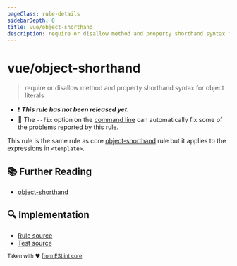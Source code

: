 ```yaml
---
pageClass: rule-details
sidebarDepth: 0
title: vue/object-shorthand
description: require or disallow method and property shorthand syntax for object literals
---
```

# vue/object-shorthand

> require or disallow method and property shorthand syntax for object literals

- :exclamation: <badge text="This rule has not been released yet." vertical="middle" type="error"> ***This rule has not been released yet.*** </badge>
- :wrench: The `--fix` option on the [command line](https://eslint.org/docs/user-guide/command-line-interface#fixing-problems) can automatically fix some of the problems reported by this rule.

This rule is the same rule as core [object-shorthand] rule but it applies to the expressions in `<template>`.

## :books: Further Reading

- [object-shorthand]

[object-shorthand]: https://eslint.org/docs/rules/object-shorthand

## :mag: Implementation

- [Rule source](https://github.com/vuejs/eslint-plugin-vue/blob/master/lib/rules/object-shorthand.js)
- [Test source](https://github.com/vuejs/eslint-plugin-vue/blob/master/tests/lib/rules/object-shorthand.js)

<sup>Taken with ❤️ [from ESLint core](https://eslint.org/docs/rules/object-shorthand)</sup>
